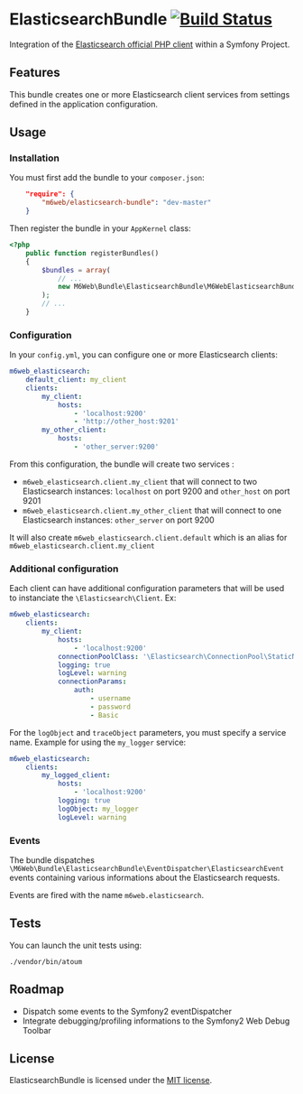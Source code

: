 # ElasticsearchBundle [![Build Status](https://travis-ci.org/M6Web/ElasticsearchBundle.png?branch=master)](https://travis-ci.org/M6Web/ElasticsearchBundle)

Integration of the [Elasticsearch official PHP client](http://github.com/elasticsearch/elasticsearch-php) within a Symfony Project.

## Features

This bundle creates one or more Elasticsearch client services from settings defined in the application configuration.

## Usage

### Installation

You must first add the bundle to your `composer.json`:

```json
    "require": {
        "m6web/elasticsearch-bundle": "dev-master"
    }
```

Then register the bundle in your `AppKernel` class:

```php
<?php
    public function registerBundles()
    {
        $bundles = array(
            // ...
            new M6Web\Bundle\ElasticsearchBundle\M6WebElasticsearchBundle(),
        );
        // ...
    }
```


### Configuration

In your `config.yml`, you can configure one or more Elasticsearch clients:

``` yml
m6web_elasticsearch:
    default_client: my_client
    clients:
        my_client:
            hosts:
                - 'localhost:9200'
                - 'http://other_host:9201'
        my_other_client:
            hosts:
                - 'other_server:9200'
```

From this configuration, the bundle will create two services : 

- `m6web_elasticsearch.client.my_client` that will connect to two Elasticsearch instances: `localhost` on port 9200 and `other_host` on port 9201
- `m6web_elasticsearch.client.my_other_client` that will connect to one Elasticsearch instances: `other_server` on port 9200

It will also create `m6web_elasticsearch.client.default` which is an alias for `m6web_elasticsearch.client.my_client` 

### Additional configuration

Each client can have additional configuration parameters that will be used to instanciate the `\Elasticsearch\Client`. Ex:

``` yml
m6web_elasticsearch:
    clients:
        my_client:
            hosts:
                - 'localhost:9200'
            connectionPoolClass: '\Elasticsearch\ConnectionPool\StaticNoPingConnectionPool'
            logging: true
            logLevel: warning
            connectionParams: 
                auth:
                    - username
                    - password
                    - Basic
```

For the `logObject` and `traceObject` parameters, you must specify a service name. Example for using the `my_logger` service:
``` yml
m6web_elasticsearch:
    clients:
        my_logged_client:
            hosts:
                - 'localhost:9200'
            logging: true
            logObject: my_logger
            logLevel: warning
```

### Events

The bundle dispatches `\M6Web\Bundle\ElasticsearchBundle\EventDispatcher\ElasticsearchEvent` events containing various informations about the Elasticsearch requests. 

Events are fired with the name `m6web.elasticsearch`. 

## Tests

You can launch the unit tests using: 

```
./vendor/bin/atoum
```

## Roadmap

- Dispatch some events to the Symfony2 eventDispatcher
- Integrate debugging/profiling informations to the Symfony2 Web Debug Toolbar

## License

ElasticsearchBundle is licensed under the [MIT license](LICENSE).
